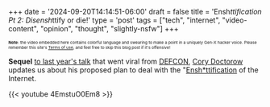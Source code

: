 +++
date = '2024-09-20T14:14:51-06:00'
draft = false
title = 'Ensh*ttification Pt 2: Disensh*ttify or die!'
type = 'post'
tags = ["tech", "internet", "video-content", "opinion", "thought", "slightly-nsfw"]
+++

<style type="text/css">
        .e-mail:before {
            content: attr(data-website) "\0040" attr(data-user);
            unicode-bidi: bidi-override;
            direction: rtl;
        }
</style>

<div style="font-size: 8px;">
<b>Note</b>: the video embedded here contains colorful language and swearing to make a point in a uniquely Gen-X hacker voice. Please remember this site's <a href="https://julianwest.me/Blog/site-disclosure/site-disclosure/">Terms of use</a>, and feel free to skip this blog post if it's offensive!
</div>

<b>Sequel</b> <a href="https://julianwest.me/Blog/enshittification-of-the-internet/">to last year's talk</a> that went viral from <a href="https://defcon.org">DEFCON</a>, <a href="https://pluralistic.net">Cory Doctorow</a> updates us about his proposed plan to deal with the "<a href="https://en.wikipedia.org/wiki/Enshittification">Ensh*ttification</a> of the Internet.

<div class="video">
{{< youtube 4EmstuO0Em8 >}}
</div>
